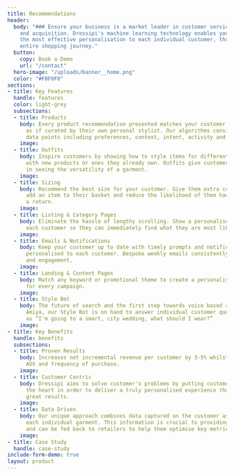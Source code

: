 ```yaml
---
title: Recommendations
header:
  body: "### Ensure your business is a market leader in customer service, loyalty
    and acquisition. Dressipi's machine learning technology enables you to provide
    the most effective personalisation to each individual customer, throughout their
    entire shopping journey."
  button:
    copy: Book a Demo
    url: "/contact"
  hero-image: "/uploads/banner__home.png"
  color: "#F0F0F0"
sections:
- title: Key Features
  handle: features
  color: light-grey
  subsections:
  - title: Products
    body: Every product recommendation presented matches your customer’s preferences
      as if curated by their own personal stylist. Our algorithms consider multiple
      data points including preferences, context, intent, activity and trend sentiment.
    image: 
  - title: Outfits
    body: Inspire customers by showing how to style items for different occasions
      with new products or ones they already own. Outfits give customers the confidence
      in seeing the versatility of a garment.
    image: 
  - title: Sizing
    body: Recommend the best size for your customer. Give them extra confidence to
      add an item to their basket and reduce the likelihood of them having to make
      a return.
    image: 
  - title: Listing & Category Pages
    body: Eliminate the hassle of lengthy scrolling. Show a personalised listing of
      each customer so they can immediately find what they are most likely to buy.
    image: 
  - title: Emails & Notifications
    body: Keep your customer up to date with timely prompts and notifications completely
      personalised to each customer. Bespoke weekly emails consistently increase retention
      and engagement.
    image: 
  - title: Landing & Content Pages
    body: Match any keyword or promotional theme to create a personalised alternative
      for every campaign.
    image: 
  - title: Style Bot
    body: The future of search and the first step towards voice based recommendations.
      Amiya, our Style Bot is on hand to answer individual customer questions such
      as “I'm going to a smart, city wedding, what should I wear?”
    image: 
- title: Key Benefits
  handle: benefits
  subsections:
  - title: Proven Results
    body: Increases net incremental revenue per customer by 3-5% whilst also increasing
      AOV and frequency of purchase.
    image: 
  - title: Customer Centric
    body: Dressipi aims to solve customer's problems by putting customer needs at
      the heart in order to deliver a truly personalised experience that delivers
      great results.
    image: 
  - title: Data Driven
    body: Our unique approach combines data captured on the customer as well as on
      each individual garment. This information is crucial to providing true personalisation,
      and can be fed back to retailers to help them optimise key metrics.
    image: 
- title: Case Study
  handle: case-study
include-form-demo: true
layout: product
---
```


